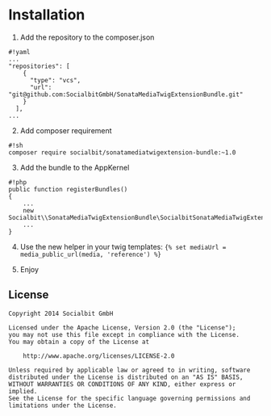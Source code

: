 # Installation

1. Add the repository to the composer.json
```
#!yaml
...
"repositories": [
    {
      "type": "vcs",
      "url": "git@github.com:SocialbitGmbH/SonataMediaTwigExtensionBundle.git"
    }
  ],
...
```

2. Add composer requirement

```
#!sh
composer require socialbit/sonatamediatwigextension-bundle:~1.0
```

3. Add the bundle to the AppKernel

```
#!php
public function registerBundles()
{
    ...
    new Socialbit\\SonataMediaTwigExtensionBundle\SocialbitSonataMediaTwigExtensionBundle(),
    ...
}
```

4. Use the new helper in your twig templates: `{% set mediaUrl = media_public_url(media, 'reference') %}`

5. Enjoy


## License  
    Copyright 2014 Socialbit GmbH

    Licensed under the Apache License, Version 2.0 (the "License");
    you may not use this file except in compliance with the License.
    You may obtain a copy of the License at

        http://www.apache.org/licenses/LICENSE-2.0

    Unless required by applicable law or agreed to in writing, software
    distributed under the License is distributed on an "AS IS" BASIS,
    WITHOUT WARRANTIES OR CONDITIONS OF ANY KIND, either express or implied.
    See the License for the specific language governing permissions and
    limitations under the License.   
